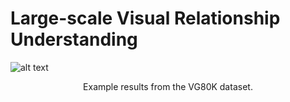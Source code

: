# Large-scale Visual Relationship Understanding

![alt text](https://github.com/pranoyr/lvrd/blob/master/results/Examples.PNG)
<p align="center">Example results from the VG80K dataset.</p>